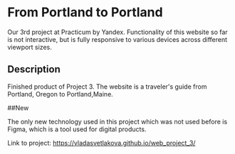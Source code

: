 # From Portland to Portland

Our 3rd project at Practicum by Yandex.
Functionality of this website so far is not interactive, but is fully responsive to various devices across different viewport sizes.

## Description

Finished product of Project 3. The website is a traveler's guide from Portland, Oregon to Portland,Maine.

##New

The only new technology used in this project which was not used before is Figma, which is a tool used for digital products.

Link to project:
https://vladasvetlakova.github.io/web_project_3/




